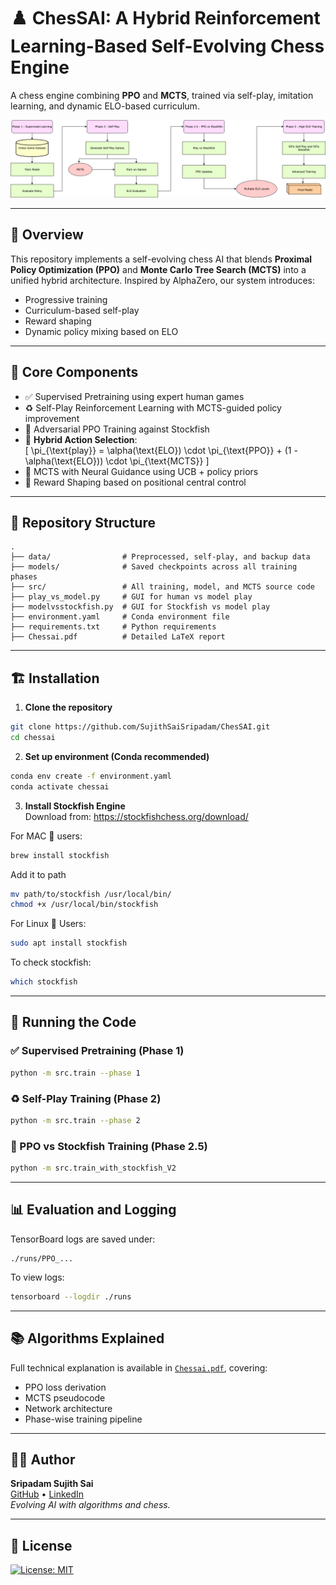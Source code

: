 # ♟️ ChesSAI: A Hybrid Reinforcement Learning-Based Self-Evolving Chess Engine

A chess engine combining **PPO** and **MCTS**, trained via self-play, imitation learning, and dynamic ELO-based curriculum.

![Flow chart](chessai.png)

---

## 🚀 Overview

This repository implements a self-evolving chess AI that blends **Proximal Policy Optimization (PPO)** and **Monte Carlo Tree Search (MCTS)** into a unified hybrid architecture. Inspired by AlphaZero, our system introduces:

- Progressive training
- Curriculum-based self-play
- Reward shaping
- Dynamic policy mixing based on ELO

---

## 🧠 Core Components

- ✅ Supervised Pretraining using expert human games  
- ♻️ Self-Play Reinforcement Learning with MCTS-guided policy improvement  
- 🤖 Adversarial PPO Training against Stockfish  
- 🔁 **Hybrid Action Selection**:  
  \[
  \pi_{\text{play}} = \alpha(\text{ELO}) \cdot \pi_{\text{PPO}} + (1 - \alpha(\text{ELO})) \cdot \pi_{\text{MCTS}}
  \]
- 🌲 MCTS with Neural Guidance using UCB + policy priors  
- 🧭 Reward Shaping based on positional central control  

---

## 📂 Repository Structure

```
.
├── data/                # Preprocessed, self-play, and backup data
├── models/              # Saved checkpoints across all training phases
├── src/                 # All training, model, and MCTS source code
├── play_vs_model.py     # GUI for human vs model play
├── modelvsstockfish.py  # GUI for Stockfish vs model play
├── environment.yaml     # Conda environment file
├── requirements.txt     # Python requirements
├── Chessai.pdf          # Detailed LaTeX report
```

---

## 🏗️ Installation

1. **Clone the repository**  
```bash
git clone https://github.com/SujithSaiSripadam/ChesSAI.git
cd chessai
```

2. **Set up environment (Conda recommended)**  
```bash
conda env create -f environment.yaml
conda activate chessai
```

3. **Install Stockfish Engine**  
Download from: https://stockfishchess.org/download/

For MAC 🍎 users:

```bash
brew install stockfish
```

Add it to path
```bash
mv path/to/stockfish /usr/local/bin/
chmod +x /usr/local/bin/stockfish
```

For Linux 🐧 Users:
```bash
sudo apt install stockfish
```

To check stockfish:
```bash
which stockfish
```

---

## 🧪 Running the Code

### ✅ Supervised Pretraining (Phase 1)
```bash
python -m src.train --phase 1
```

### ♻️ Self-Play Training (Phase 2)
```bash
python -m src.train --phase 2
```

### 🤖 PPO vs Stockfish Training (Phase 2.5)
```bash
python -m src.train_with_stockfish_V2
```

---

## 📊 Evaluation and Logging

TensorBoard logs are saved under:
```
./runs/PPO_...
```

To view logs:
```bash
tensorboard --logdir ./runs
```

---

## 📚 Algorithms Explained

Full technical explanation is available in [`Chessai.pdf`](Chessai.pdf), covering:

- PPO loss derivation  
- MCTS pseudocode  
- Network architecture  
- Phase-wise training pipeline  

---

## 👨‍💻 Author

**Sripadam Sujith Sai**  
[GitHub]((https://github.com/SujithSaiSripadam/ChesSAI)) • [LinkedIn](https://www.linkedin.com/in/sripadam-sujith-sai/)   
_Evolving AI with algorithms and chess._

---

## 📃 License

[![License: MIT](https://img.shields.io/badge/License-MIT-yellow.svg)](LICENSE)

